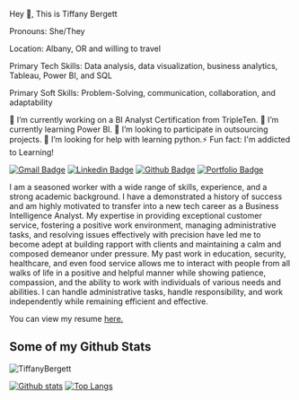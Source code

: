 <p align='left'> Hey 👋, This is Tiffany Bergett</p>
<p align='left'> Pronouns: She/They</p>
<p align='left'> Location: Albany, OR and willing to travel</p>
<p align='left'> Primary Tech Skills: Data analysis, data visualization, business analytics, Tableau, Power BI, and SQL</p>
<p align='left'> Primary Soft Skills: Problem-Solving, communication, collaboration, and adaptability</p>
<p align='left'> 🔭 I’m currently working on a BI Analyst Certification from TripleTen. 🌱 I’m currently learning Power BI. 👯 I’m looking to participate in outsourcing projects. 🤔 I’m looking for help with learning python.⚡ Fun fact: I'm addicted to Learning!</p>

[![Gmail Badge](https://img.shields.io/badge/-tifcpic@gmail.com-c14438?style=flat&logo=Gmail&logoColor=white&link=mailto:tifcpic@gmail.com)](mailto:tifcpic@gmail.com) 
[![Linkedin Badge](https://img.shields.io/badge/-www.linkedin.com/in/tiffanycbergett-0072b1?style=flat&logo=Linkedin&logoColor=white&link=https://www.linkedin.com/in/www.linkedin.com/in/tiffanycbergett/)](https://www.linkedin.com/in/www.linkedin.com/in/tiffanycbergett/)
[![Github Badge](https://img.shields.io/badge/-TiffanyBergett-grey?style=flat&logo=github&logoColor=white&link=https://github.com/TiffanyBergett/)](https://www.github.com/TiffanyBergett/)
[![Portfolio Badge](https://img.shields.io/badge/portfolio-web-blue?style=flat&link=https://github.com/Tiffany-Bergett/Data_projects_TripleTen/)](https://github.com/Tiffany-Bergett/Data_projects_TripleTen/) 

<p align='left'>I am a seasoned worker with a wide range of skills, experience, and a strong academic background. I have a demonstrated a history of success and am highly motivated to transfer into a new tech career as a Business Intelligence Analyst. My expertise in providing exceptional customer service, fostering a positive work environment, managing administrative tasks, and resolving issues effectively with precision have led me to become adept at building rapport with clients and maintaining a calm and composed demeanor under pressure. My past work in education, security, healthcare, and even food service allows me to interact with people from all walks of life in a positive and helpful manner while showing patience, compassion, and the ability to work with individuals of various needs and abilities. I can handle administrative tasks, handle responsibility, and work independently while remaining efficient and effective.</p>

<p align='left'> You can view my resume <a href='https://docs.google.com/document/d/14roiaExn3BnWvwgDC67wgTCAyJsd6_l0oQvsh9w52dE/edit?usp=sharing ' target=_blank><u>here</u>.</a></p>

## Some of my Github Stats
<p align=left> <img src=https://komarev.com/ghpvc/?username=TiffanyBergett alt=TiffanyBergett /> </p>

[![Github stats](https://github-readme-stats.vercel.app/api?username=Tiffany-Bergett&show_icons=true&include_all_commits=true)](https://github.com/Tiffany-Bergett/github-readme-stats)
[![Top Langs](https://github-readme-stats.vercel.app/api/top-langs/?username=Tiffany-Bergett&layout=compact)](https://github.com/Tiffany-Bergett/github-readme-stats)
